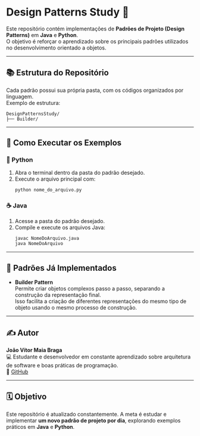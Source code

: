 # Design Patterns Study 🧠

Este repositório contém implementações de **Padrões de Projeto (Design Patterns)** em **Java** e **Python**.  
O objetivo é reforçar o aprendizado sobre os principais padrões utilizados no desenvolvimento orientado a objetos.

---

## 📚 Estrutura do Repositório

Cada padrão possui sua própria pasta, com os códigos organizados por linguagem.  
Exemplo de estrutura:

```
DesignPatternsStudy/
├── Builder/
```

---

## 🚀 Como Executar os Exemplos

### 🐍 Python
1. Abra o terminal dentro da pasta do padrão desejado.
2. Execute o arquivo principal com:
   ```bash
   python nome_do_arquivo.py
   ```

### ☕ Java
1. Acesse a pasta do padrão desejado.
2. Compile e execute os arquivos Java:
   ```bash
   javac NomeDoArquivo.java
   java NomeDoArquivo
   ```

---

## 🧩 Padrões Já Implementados

- **Builder Pattern**  
  Permite criar objetos complexos passo a passo, separando a construção da representação final.  
  Isso facilita a criação de diferentes representações do mesmo tipo de objeto usando o mesmo processo de construção.

---

## ✍️ Autor

**João Vítor Maia Braga**  
💻 Estudante e desenvolvedor em constante aprendizado sobre arquitetura de software e boas práticas de programação.  
🔗 [GitHub](https://github.com/JOAOVITORMAIABRAGA)

---

## 🗓️ Objetivo

Este repositório é atualizado constantemente. A meta é estudar e implementar **um novo padrão de projeto por dia**, explorando exemplos práticos em **Java** e **Python**.

